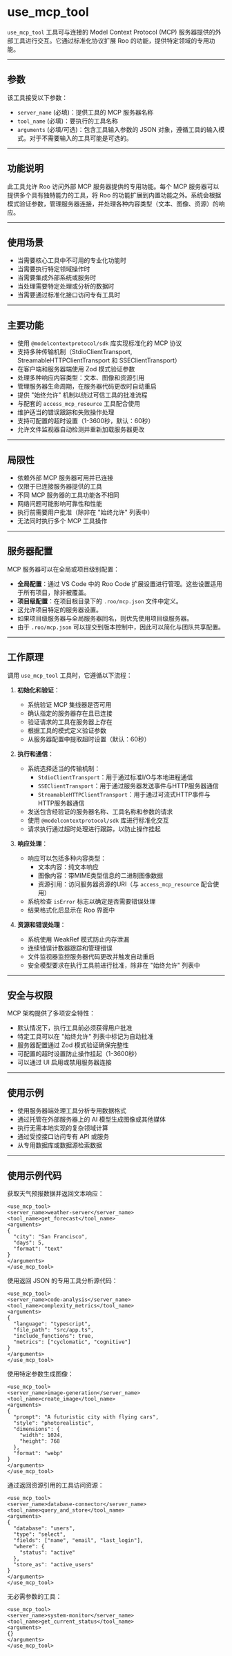 # use_mcp_tool

`use_mcp_tool` 工具可与连接的 Model Context Protocol (MCP) 服务器提供的外部工具进行交互。它通过标准化协议扩展 Roo 的功能，提供特定领域的专用功能。

---

## 参数

该工具接受以下参数：

- `server_name` (必填)：提供工具的 MCP 服务器名称
- `tool_name` (必填)：要执行的工具名称
- `arguments` (必填/可选)：包含工具输入参数的 JSON 对象，遵循工具的输入模式。对于不需要输入的工具可能是可选的。

---

## 功能说明

此工具允许 Roo 访问外部 MCP 服务器提供的专用功能。每个 MCP 服务器可以提供多个具有独特能力的工具，将 Roo 的功能扩展到内置功能之外。系统会根据模式验证参数，管理服务器连接，并处理各种内容类型（文本、图像、资源）的响应。

---

## 使用场景

- 当需要核心工具中不可用的专业化功能时
- 当需要执行特定领域操作时
- 当需要集成外部系统或服务时
- 当处理需要特定处理或分析的数据时
- 当需要通过标准化接口访问专有工具时

---

## 主要功能

- 使用 `@modelcontextprotocol/sdk` 库实现标准化的 MCP 协议
- 支持多种传输机制（StdioClientTransport, StreamableHTTPClientTransport 和 SSEClientTransport）
- 在客户端和服务器端使用 Zod 模式验证参数
- 处理多种响应内容类型：文本、图像和资源引用
- 管理服务器生命周期，在服务器代码更改时自动重启
- 提供 "始终允许" 机制以绕过可信工具的批准流程
- 与配套的 `access_mcp_resource` 工具配合使用
- 维护适当的错误跟踪和失败操作处理
- 支持可配置的超时设置（1-3600秒，默认：60秒）
- 允许文件监视器自动检测并重新加载服务器更改

---

## 局限性

- 依赖外部 MCP 服务器可用并已连接
- 仅限于已连接服务器提供的工具
- 不同 MCP 服务器的工具功能各不相同
- 网络问题可能影响可靠性和性能
- 执行前需要用户批准（除非在 "始终允许" 列表中）
- 无法同时执行多个 MCP 工具操作

---

## 服务器配置

MCP 服务器可以在全局或项目级别配置：

- **全局配置**：通过 VS Code 中的 Roo Code 扩展设置进行管理。这些设置适用于所有项目，除非被覆盖。
- **项目级配置**：在项目根目录下的 `.roo/mcp.json` 文件中定义。
 - 这允许项目特定的服务器设置。
 - 如果项目级服务器与全局服务器同名，则优先使用项目级服务器。
 - 由于 `.roo/mcp.json` 可以提交到版本控制中，因此可以简化与团队共享配置。

---

## 工作原理

调用 `use_mcp_tool` 工具时，它遵循以下流程：

1. **初始化和验证**：
   - 系统验证 MCP 集线器是否可用
   - 确认指定的服务器存在且已连接
   - 验证请求的工具在服务器上存在
   - 根据工具的模式定义验证参数
   - 从服务器配置中提取超时设置（默认：60秒）

2. **执行和通信**：
   - 系统选择适当的传输机制：
     - `StdioClientTransport`：用于通过标准I/O与本地进程通信
     - `SSEClientTransport`：用于通过服务器发送事件与HTTP服务器通信
     - `StreamableHTTPClientTransport`：用于通过可流式HTTP事件与HTTP服务器通信
   - 发送包含经验证的服务器名称、工具名称和参数的请求
   - 使用 `@modelcontextprotocol/sdk` 库进行标准化交互
   - 请求执行通过超时处理进行跟踪，以防止操作挂起

3. **响应处理**：
   - 响应可以包括多种内容类型：
     - 文本内容：纯文本响应
     - 图像内容：带MIME类型信息的二进制图像数据
     - 资源引用：访问服务器资源的URI（与 `access_mcp_resource` 配合使用）
   - 系统检查 `isError` 标志以确定是否需要错误处理
   - 结果格式化后显示在 Roo 界面中

4. **资源和错误处理**：
   - 系统使用 WeakRef 模式防止内存泄漏
   - 连续错误计数器跟踪和管理错误
   - 文件监视器监控服务器代码更改并触发自动重启
   - 安全模型要求在执行工具前进行批准，除非在 "始终允许" 列表中

---

## 安全与权限

MCP 架构提供了多项安全特性：

- 默认情况下，执行工具前必须获得用户批准
- 特定工具可以在 "始终允许" 列表中标记为自动批准
- 服务器配置通过 Zod 模式验证确保完整性
- 可配置的超时设置防止操作挂起（1-3600秒）
- 可以通过 UI 启用或禁用服务器连接

---

## 使用示例

- 使用服务器端处理工具分析专用数据格式
- 通过托管在外部服务器上的 AI 模型生成图像或其他媒体
- 执行无需本地实现的复杂领域计算
- 通过受控接口访问专有 API 或服务
- 从专用数据库或数据源检索数据

---

## 使用示例代码

获取天气预报数据并返回文本响应：
```
<use_mcp_tool>
<server_name>weather-server</server_name>
<tool_name>get_forecast</tool_name>
<arguments>
{
  "city": "San Francisco",
  "days": 5,
  "format": "text"
}
</arguments>
</use_mcp_tool>
```

使用返回 JSON 的专用工具分析源代码：
```
<use_mcp_tool>
<server_name>code-analysis</server_name>
<tool_name>complexity_metrics</tool_name>
<arguments>
{
  "language": "typescript",
  "file_path": "src/app.ts",
  "include_functions": true,
  "metrics": ["cyclomatic", "cognitive"]
}
</arguments>
</use_mcp_tool>
```

使用特定参数生成图像：
```
<use_mcp_tool>
<server_name>image-generation</server_name>
<tool_name>create_image</tool_name>
<arguments>
{
  "prompt": "A futuristic city with flying cars",
  "style": "photorealistic",
  "dimensions": {
    "width": 1024,
    "height": 768
  },
  "format": "webp"
}
</arguments>
</use_mcp_tool>
```

通过返回资源引用的工具访问资源：
```
<use_mcp_tool>
<server_name>database-connector</server_name>
<tool_name>query_and_store</tool_name>
<arguments>
{
  "database": "users",
  "type": "select",
  "fields": ["name", "email", "last_login"],
  "where": {
    "status": "active"
  },
  "store_as": "active_users"
}
</arguments>
</use_mcp_tool>
```

无必需参数的工具：
```
<use_mcp_tool>
<server_name>system-monitor</server_name>
<tool_name>get_current_status</tool_name>
<arguments>
{}
</arguments>
</use_mcp_tool>